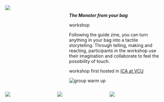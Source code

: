 <!--Monster Workshop-->

<div id="Monster-Workshop-page" class="main">

<div style='display: flex;' alt='introduction part'>

<div style='flex: 0.4; '>

<img src="https://media.discordapp.net/attachments/1097160949112250448/1158758103442014299/IMG_4931.jpg?ex=651d6914&is=651c1794&hm=28f7be9627e30edf8b6e8411a0793d09118cc2631b814e814efc7d1fb1754ffd&=&width=828&height=1104" >

</div>

<div style='flex: 0.6; margin:2%' class="rightColumn">

<b><i>The Monster from your bag</i></b> <br>

workshop<br>

Following the guide zine, you can turn anything in your bag into a tactile storytelling. Through telling, making and reacting, participants in the workshop use their imagination and collaborate to feel the possibility of touch. <br>

workshop first hosted in <a href="https://icavcu.org" target="_blank">ICA at VCU</a>

<img src="https://media.discordapp.net/attachments/1097160949112250448/1158757824025862154/IMG_4902.jpg?ex=651d68d1&is=651c1751&hm=c296a89f1ec676bd7b7aad24d352dca2a59db6f654c6a3d582d000698d58d307&=&width=1472&height=1104" alt="group warm up">

</div>

</div><br>

<div style='display: flex;' alt='imag display' >

<div style='flex: 0.33;' class='leftColumn'>

<img src="https://media.discordapp.net/attachments/1097160949112250448/1158757820070629447/IMG_4923.jpg?ex=651d68d0&is=651c1750&hm=d0fecdb280524a7df43ac29ef7acc1f89380d35d2d443d479b5b189a317a4a6a&=&width=828&height=1104">

</div>

<div style='flex: 0.33;' class='middleColumn'>

<img src="https://media.discordapp.net/attachments/1097160949112250448/1158757822914375751/IMG_4913.jpg?ex=651d68d1&is=651c1751&hm=283f33a2ea9fb74a3b231ef1a29ba5cda54b8a5a2d2c66d4bdc45a3f2ef36a0e&=&width=828&height=1104">

</div>

<div style='flex: 0.33;' class='rightColumn'>

<img src="https://media.discordapp.net/attachments/1097160949112250448/1101931405451206808/IMG_6891.JPG?ex=651cffd7&is=651bae57&hm=7e57c4e63ae4fc40fe0f9998edb45cb4467bab19af01603d7125e51711b73aff&=&width=1472&height=1104">

</div>

</div>

</div>


